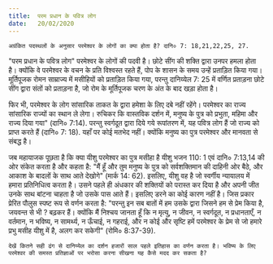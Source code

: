 ```yaml
---
title:  परम प्रधान के पवित्र लोग
date:   20/02/2020
---
```


`अग्रंकित पदस्थलों के अनुसार परमेश्वर के लोगों का क्या होता है? दानि० 7: 18,21,22,25, 27.`

"परम प्रधान के पवित्र लोग" परमेश्वर के लोगों की पदवी है। छोटे सींग की शक्ति द्वारा उनपर हमला होता है। क्योंकि वे परमेश्वर के वचन के प्रति विश्वस्त रहते हैं, पोप के शासन के समय उन्हें प्रताड़ित किया गया। मूर्तिपूजक रोमन साम्राज्य में मसीहियों को प्रताड़ित किया गया, परन्तु दानिय्येल 7: 25 में वर्णित प्रताड़ना छोटे सींग द्वारा संतों को प्रताड़ना है, जो रोम के मूर्तिपूजक चरण के अंत के बाद खड़ा होता है।

फिर भी, परमेश्वर के लोग सांसारिक ताकत के द्वारा हमेशा के लिए दबे नहीं रहेंगे। परमेश्वर का राज्य सांसारिक राज्यों का स्थान ले लेगा। रुचिकर कि वास्तविक दर्शन में, मनुष्य के पुत्र को प्रभुता, महिमा और राज्य दिया गया" (दानि० 7:14). परन्तु स्वर्गदूत द्वारा दिये गये रूपांतरण में, यह पवित्र लोग हैं जो राज्य को प्राप्त करते हैं (दानि० 7: 18). यहाँ पर कोई मतभेद नहीं। क्योंकि मनुष्य का पुत्र परमेश्वर और मानवता से संबद्ध है।

जब महायाजक पूछता है कि क्या यीशु परमेश्वर का पुत्र मसीहा है यीशु भजन 110: 1 एवं दानि० 7:13,14 की ओर संकेत करता है और कहता है: "मैं हूँ और तुम मनुष्य के पुत्र को सर्वशक्तिमान की दाहिनी ओर बैठे, और आकाश के बादलों के साथ आते देखोगे" (मार्क 14: 62). इसलिए, यीशु वह है जो स्वर्गीय न्यायालय में हमारा प्रतिनिधित्व करता है। उसने पहले ही अंधकार की शक्तियों को परास्त कर दिया है और अपनी जीत उनके साथ बांटना चाहता है जो उसके पास आते हैं। इसलिए डरने का कोई कारण नहीं है। जिस प्रकार प्रेरित पौलुस स्पष्ट रूप से वर्णन करता है: "परन्तु इन सब बातों में हम उसके द्वारा जिसने हम से प्रेम किया है, जयवन्त से भी ? बढ़कर हैं। क्योंकि मैं निश्चय जानता हूँ कि न मृत्यु, न जीवन, न स्वर्गदूत, न प्रधानताएँ, न वर्तमान, न भविष्य, न सामर्थ्य, न ऊँचाई, न गहराई, और न कोई और सृष्टि हमें परमेश्वर के प्रेम से जो हमारे प्रभु मसीह यीशु में है, अलग कर सकेगी" (रोमि० 8:37-39).

`देखें कितने सही ढंग से दानिय्येल का दर्शन हजारों साल पहले इतिहास का वर्णन करता है। भविष्य के लिए परमेश्वर की समस्त प्रतिज्ञाओं पर भरोसा करना सीखना यह कैसे मदद कर सकता है?`